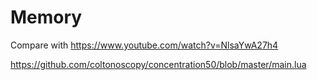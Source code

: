 # Memory

Compare with https://www.youtube.com/watch?v=NlsaYwA27h4

https://github.com/coltonoscopy/concentration50/blob/master/main.lua